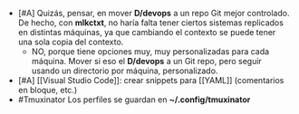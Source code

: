 - [#A] Quizás, pensar, en mover **D/devops** a un repo Git mejor controlado. De hecho, con **mlkctxt**, no haría falta tener ciertos sistemas replicados en distintas máquinas, ya que cambiando el contexto se puede tener una sola copia del contexto.
  - NO, porque tiene opciones muy, muy personalizadas para cada máquina. Mover si eso el **D/devops** a un Git repo, pero seguir usando un directorio por máquina, personalizado.
- [#A] [[Visual Studio Code]]: crear snippets para [[YAML]] (comentarios en bloque, etc.)
- #Tmuxinator Los perfiles se guardan en **~/.config/tmuxinator**
